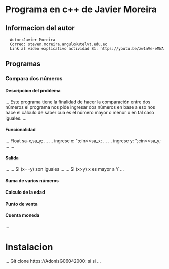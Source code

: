# Programa en c++ de Javier Moreira
## Informacion del autor
      Autor:Javier Moreira
      Correo: steven.moreira.angulo@utelvt.edu.ec
      Link al vídeo explicativo actividad B1: https://youtu.be/zw1nVe-eMWA
## Programas
### Compara dos números 
#### Descripcion del problema 
...
Este programa tiene la finalidad de hacer la comparación entre dos números el programa nos pide ingresar dos números en base a eso nos hace el cálculo de saber cua es el número mayor o menor o en tal caso iguales. 
...
#### Funcionalidad 
...
Float sa-x,sa_y; 
...
...
ingrese x: ";cin>>sa_x;
...
...
ingrese y: ";cin>>sa_y;
...
...
#### Salida
...
...
Si (x==y) son iguales 
...
...
Si (x>y) x es mayor a Y
...
#### Suma de varios números
#### Calculo de la edad 
#### Punto de venta 
#### Cuenta moneda
...
# Instalacion
...
Git clone https://AdonisG06042000: si si 
...
